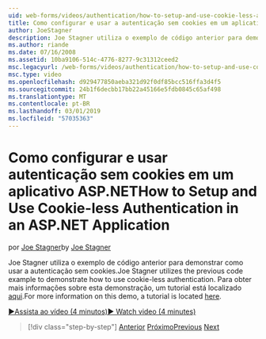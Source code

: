 ```yaml
---
uid: web-forms/videos/authentication/how-to-setup-and-use-cookie-less-authentication-in-an-aspnet-application
title: Como configurar e usar a autenticação sem cookies em um aplicativo ASP.NET | Microsoft Docs
author: JoeStagner
description: Joe Stagner utiliza o exemplo de código anterior para demonstrar como usar a autenticação sem cookies. Para obter mais informações sobre esta demonstração, um tutorial está localizado...
ms.author: riande
ms.date: 07/16/2008
ms.assetid: 10ba9106-514c-4776-8277-9c31312ceed2
msc.legacyurl: /web-forms/videos/authentication/how-to-setup-and-use-cookie-less-authentication-in-an-aspnet-application
msc.type: video
ms.openlocfilehash: d929477850aeba321d92f0df85bcc516ffa3d4f5
ms.sourcegitcommit: 24b1f6decbb17bb22a45166e5fdb0845c65af498
ms.translationtype: MT
ms.contentlocale: pt-BR
ms.lasthandoff: 03/01/2019
ms.locfileid: "57035363"
---
```

<a name="how-to-setup-and-use-cookie-less-authentication-in-an-aspnet-application"></a><span data-ttu-id="78bdd-104">Como configurar e usar autenticação sem cookies em um aplicativo ASP.NET</span><span class="sxs-lookup"><span data-stu-id="78bdd-104">How to Setup and Use Cookie-less Authentication in an ASP.NET Application</span></span>
====================
<span data-ttu-id="78bdd-105">por [Joe Stagner](https://github.com/JoeStagner)</span><span class="sxs-lookup"><span data-stu-id="78bdd-105">by [Joe Stagner](https://github.com/JoeStagner)</span></span>

<span data-ttu-id="78bdd-106">Joe Stagner utiliza o exemplo de código anterior para demonstrar como usar a autenticação sem cookies.</span><span class="sxs-lookup"><span data-stu-id="78bdd-106">Joe Stagner utilizes the previous code example to demonstrate how to use cookie-less authentication.</span></span> <span data-ttu-id="78bdd-107">Para obter mais informações sobre esta demonstração, um tutorial está localizado [aqui](../../overview/older-versions-security/introduction/forms-authentication-configuration-and-advanced-topics-vb.md).</span><span class="sxs-lookup"><span data-stu-id="78bdd-107">For more information on this demo, a tutorial is located [here](../../overview/older-versions-security/introduction/forms-authentication-configuration-and-advanced-topics-vb.md).</span></span>

[<span data-ttu-id="78bdd-108">&#9654;Assista ao vídeo (4 minutos)</span><span class="sxs-lookup"><span data-stu-id="78bdd-108">&#9654; Watch video (4 minutes)</span></span>](https://channel9.msdn.com/Blogs/ASP-NET-Site-Videos/how-to-setup-and-use-cookie-less-authentication-in-an-aspnet-application)

> [!div class="step-by-step"]
> <span data-ttu-id="78bdd-109">[Anterior](how-to-change-the-forms-authentication-properties.md)
> [Próximo](asp-forms-login-relocation.md)</span><span class="sxs-lookup"><span data-stu-id="78bdd-109">[Previous](how-to-change-the-forms-authentication-properties.md)
[Next](asp-forms-login-relocation.md)</span></span>
